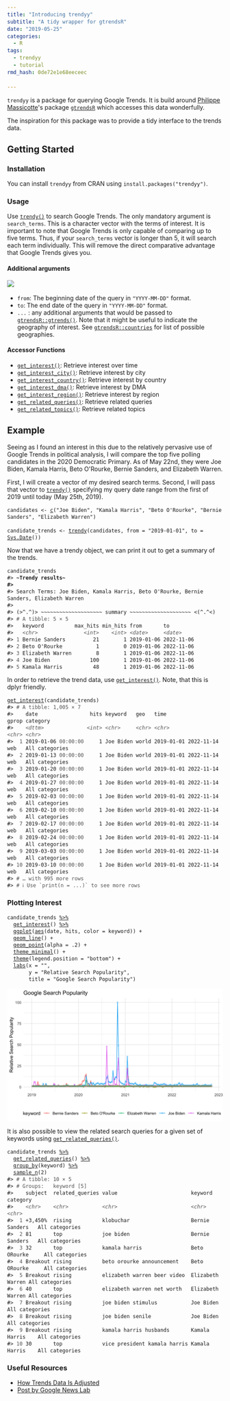 ```yaml
---
title: "Introducing trendyy"
subtitle: "A tidy wrapper for gtrendsR"
date: "2019-05-25"
categories:
  - R
tags:
  - trendyy
  - tutorial
rmd_hash: 0de72e1e68eeceec

---
```


`trendyy` is a package for querying Google Trends. It is build around [Philippe Massicotte](https://github.com/PMassicotte)'s package [`gtrendsR`](https://github.com/PMassicotte/gtrendsR) which accesses this data wonderfully.

The inspiration for this package was to provide a tidy interface to the trends data.

## Getting Started

### Installation

You can install `trendyy` from CRAN using `install.packages("trendyy")`.

### Usage

Use [`trendy()`](https://rdrr.io/pkg/trendyy/man/trendy.html) to search Google Trends. The only mandatory argument is `search_terms`. This is a character vector with the terms of interest. It is important to note that Google Trends is only capable of comparing up to five terms. Thus, if your `search_terms` vector is longer than 5, it will search each term individually. This will remove the direct comparative advantage that Google Trends gives you.

#### Additional arguments

![](https://imgs.xkcd.com/comics/iso_8601_2x.png)

-   `from`: The beginning date of the query in `"YYYY-MM-DD"` format.
-   `to`: The end date of the query in `"YYYY-MM-DD"` format.
-   `...` : any additional arguments that would be passed to [`gtrendsR::gtrends()`](https://rdrr.io/pkg/gtrendsR/man/gtrends.html). Note that it might be useful to indicate the geography of interest. See [`gtrendsR::countries`](https://rdrr.io/pkg/gtrendsR/man/countries.html) for list of possible geographies.

#### Accessor Functions

-   [`get_interest()`](https://rdrr.io/pkg/trendyy/man/get_interest.html): Retrieve interest over time
-   [`get_interest_city()`](https://rdrr.io/pkg/trendyy/man/get_interest_city.html): Retrieve interest by city
-   [`get_interest_country()`](https://rdrr.io/pkg/trendyy/man/get_interest_country.html): Retrieve interest by country
-   [`get_interest_dma()`](https://rdrr.io/pkg/trendyy/man/get_interest_dma.html): Retrieve interest by DMA
-   [`get_interest_region()`](https://rdrr.io/pkg/trendyy/man/get_interest_region.html): Retrieve interest by region
-   [`get_related_queries()`](https://rdrr.io/pkg/trendyy/man/get_related_queries.html): Retrieve related queries
-   [`get_related_topics()`](https://rdrr.io/pkg/trendyy/man/get_related_topics.html): Retrieve related topics

## Example

Seeing as I found an interest in this due to the relatively pervasive use of Google Trends in political analysis, I will compare the top five polling candidates in the 2020 Democratic Primary. As of May 22nd, they were Joe Biden, Kamala Harris, Beto O'Rourke, Bernie Sanders, and Elizabeth Warren.

First, I will create a vector of my desired search terms. Second, I will pass that vector to [`trendy()`](https://rdrr.io/pkg/trendyy/man/trendy.html) specifying my query date range from the first of 2019 until today (May 25th, 2019).

<div class="highlight">

<pre class='chroma'><code class='language-r' data-lang='r'><span class='nv'>candidates</span> <span class='o'>&lt;-</span> <span class='nf'><a href='https://rdrr.io/r/base/c.html'>c</a></span><span class='o'>(</span><span class='s'>"Joe Biden"</span>, <span class='s'>"Kamala Harris"</span>, <span class='s'>"Beto O'Rourke"</span>, <span class='s'>"Bernie Sanders"</span>, <span class='s'>"Elizabeth Warren"</span><span class='o'>)</span>

<span class='nv'>candidate_trends</span> <span class='o'>&lt;-</span> <span class='nf'><a href='https://rdrr.io/pkg/trendyy/man/trendy.html'>trendy</a></span><span class='o'>(</span><span class='nv'>candidates</span>, from <span class='o'>=</span> <span class='s'>"2019-01-01"</span>, to <span class='o'>=</span> <span class='nf'><a href='https://rdrr.io/r/base/Sys.time.html'>Sys.Date</a></span><span class='o'>(</span><span class='o'>)</span><span class='o'>)</span></code></pre>

</div>

Now that we have a trendy object, we can print it out to get a summary of the trends.

<div class="highlight">

<pre class='chroma'><code class='language-r' data-lang='r'><span class='nv'>candidate_trends</span>
<span class='c'>#&gt; <span style='font-weight: bold;'>~Trendy results~</span></span>
<span class='c'><span style='font-weight: bold;'>#&gt; </span></span>
<span class='c'>#&gt; Search Terms: Joe Biden, Kamala Harris, Beto O'Rourke, Bernie Sanders, Elizabeth Warren</span>
<span class='c'>#&gt; </span>
<span class='c'>#&gt; (&gt;^.^)&gt; ~~~~~~~~~~~~~~~~~~~~ summary ~~~~~~~~~~~~~~~~~~~~ &lt;(^.^&lt;)</span>
<span class='c'>#&gt; <span style='color: #555555;'># A tibble: 5 × 5</span></span>
<span class='c'>#&gt;   keyword          max_hits min_hits from       to        </span>
<span class='c'>#&gt;   <span style='color: #555555; font-style: italic;'>&lt;chr&gt;</span>               <span style='color: #555555; font-style: italic;'>&lt;int&gt;</span>    <span style='color: #555555; font-style: italic;'>&lt;int&gt;</span> <span style='color: #555555; font-style: italic;'>&lt;date&gt;</span>     <span style='color: #555555; font-style: italic;'>&lt;date&gt;</span>    </span>
<span class='c'>#&gt; <span style='color: #555555;'>1</span> Bernie Sanders         21        1 2019-01-06 2022-11-06</span>
<span class='c'>#&gt; <span style='color: #555555;'>2</span> Beto O'Rourke           1        0 2019-01-06 2022-11-06</span>
<span class='c'>#&gt; <span style='color: #555555;'>3</span> Elizabeth Warren        8        1 2019-01-06 2022-11-06</span>
<span class='c'>#&gt; <span style='color: #555555;'>4</span> Joe Biden             100        1 2019-01-06 2022-11-06</span>
<span class='c'>#&gt; <span style='color: #555555;'>5</span> Kamala Harris          48        1 2019-01-06 2022-11-06</span></code></pre>

</div>

In order to retrieve the trend data, use [`get_interest()`](https://rdrr.io/pkg/trendyy/man/get_interest.html). Note, that this is dplyr friendly.

<div class="highlight">

<pre class='chroma'><code class='language-r' data-lang='r'><span class='nf'><a href='https://rdrr.io/pkg/trendyy/man/get_interest.html'>get_interest</a></span><span class='o'>(</span><span class='nv'>candidate_trends</span><span class='o'>)</span>
<span class='c'>#&gt; <span style='color: #555555;'># A tibble: 1,005 × 7</span></span>
<span class='c'>#&gt;    date                 hits keyword   geo   time                  gprop category      </span>
<span class='c'>#&gt;    <span style='color: #555555; font-style: italic;'>&lt;dttm&gt;</span>              <span style='color: #555555; font-style: italic;'>&lt;int&gt;</span> <span style='color: #555555; font-style: italic;'>&lt;chr&gt;</span>     <span style='color: #555555; font-style: italic;'>&lt;chr&gt;</span> <span style='color: #555555; font-style: italic;'>&lt;chr&gt;</span>                 <span style='color: #555555; font-style: italic;'>&lt;chr&gt;</span> <span style='color: #555555; font-style: italic;'>&lt;chr&gt;</span>         </span>
<span class='c'>#&gt; <span style='color: #555555;'> 1</span> 2019-01-06 <span style='color: #555555;'>00:00:00</span>     1 Joe Biden world 2019-01-01 2022-11-14 web   All categories</span>
<span class='c'>#&gt; <span style='color: #555555;'> 2</span> 2019-01-13 <span style='color: #555555;'>00:00:00</span>     1 Joe Biden world 2019-01-01 2022-11-14 web   All categories</span>
<span class='c'>#&gt; <span style='color: #555555;'> 3</span> 2019-01-20 <span style='color: #555555;'>00:00:00</span>     1 Joe Biden world 2019-01-01 2022-11-14 web   All categories</span>
<span class='c'>#&gt; <span style='color: #555555;'> 4</span> 2019-01-27 <span style='color: #555555;'>00:00:00</span>     1 Joe Biden world 2019-01-01 2022-11-14 web   All categories</span>
<span class='c'>#&gt; <span style='color: #555555;'> 5</span> 2019-02-03 <span style='color: #555555;'>00:00:00</span>     1 Joe Biden world 2019-01-01 2022-11-14 web   All categories</span>
<span class='c'>#&gt; <span style='color: #555555;'> 6</span> 2019-02-10 <span style='color: #555555;'>00:00:00</span>     1 Joe Biden world 2019-01-01 2022-11-14 web   All categories</span>
<span class='c'>#&gt; <span style='color: #555555;'> 7</span> 2019-02-17 <span style='color: #555555;'>00:00:00</span>     1 Joe Biden world 2019-01-01 2022-11-14 web   All categories</span>
<span class='c'>#&gt; <span style='color: #555555;'> 8</span> 2019-02-24 <span style='color: #555555;'>00:00:00</span>     1 Joe Biden world 2019-01-01 2022-11-14 web   All categories</span>
<span class='c'>#&gt; <span style='color: #555555;'> 9</span> 2019-03-03 <span style='color: #555555;'>00:00:00</span>     1 Joe Biden world 2019-01-01 2022-11-14 web   All categories</span>
<span class='c'>#&gt; <span style='color: #555555;'>10</span> 2019-03-10 <span style='color: #555555;'>00:00:00</span>     1 Joe Biden world 2019-01-01 2022-11-14 web   All categories</span>
<span class='c'>#&gt; <span style='color: #555555;'># … with 995 more rows</span></span>
<span class='c'>#&gt; <span style='color: #555555;'># ℹ Use `print(n = ...)` to see more rows</span></span></code></pre>

</div>

### Plotting Interest

<div class="highlight">

<pre class='chroma'><code class='language-r' data-lang='r'><span class='nv'>candidate_trends</span> <span class='o'><a href='https://magrittr.tidyverse.org/reference/pipe.html'>%&gt;%</a></span> 
  <span class='nf'><a href='https://rdrr.io/pkg/trendyy/man/get_interest.html'>get_interest</a></span><span class='o'>(</span><span class='o'>)</span> <span class='o'><a href='https://magrittr.tidyverse.org/reference/pipe.html'>%&gt;%</a></span> 
  <span class='nf'><a href='https://ggplot2.tidyverse.org/reference/ggplot.html'>ggplot</a></span><span class='o'>(</span><span class='nf'><a href='https://ggplot2.tidyverse.org/reference/aes.html'>aes</a></span><span class='o'>(</span><span class='nv'>date</span>, <span class='nv'>hits</span>, color <span class='o'>=</span> <span class='nv'>keyword</span><span class='o'>)</span><span class='o'>)</span> <span class='o'>+</span>
  <span class='nf'><a href='https://ggplot2.tidyverse.org/reference/geom_path.html'>geom_line</a></span><span class='o'>(</span><span class='o'>)</span> <span class='o'>+</span>
  <span class='nf'><a href='https://ggplot2.tidyverse.org/reference/geom_point.html'>geom_point</a></span><span class='o'>(</span>alpha <span class='o'>=</span> <span class='m'>.2</span><span class='o'>)</span> <span class='o'>+</span>
  <span class='nf'><a href='https://ggplot2.tidyverse.org/reference/ggtheme.html'>theme_minimal</a></span><span class='o'>(</span><span class='o'>)</span> <span class='o'>+</span>
  <span class='nf'><a href='https://ggplot2.tidyverse.org/reference/theme.html'>theme</a></span><span class='o'>(</span>legend.position <span class='o'>=</span> <span class='s'>"bottom"</span><span class='o'>)</span> <span class='o'>+</span>
  <span class='nf'><a href='https://ggplot2.tidyverse.org/reference/labs.html'>labs</a></span><span class='o'>(</span>x <span class='o'>=</span> <span class='s'>""</span>, 
       y <span class='o'>=</span> <span class='s'>"Relative Search Popularity"</span>,
       title <span class='o'>=</span> <span class='s'>"Google Search Popularity"</span><span class='o'>)</span>
</code></pre>
<img src="figs/unnamed-chunk-4-1.png" width="700px" style="display: block; margin: auto;" />

</div>

It is also possible to view the related search queries for a given set of keywords using [`get_related_queries()`](https://rdrr.io/pkg/trendyy/man/get_related_queries.html).

<div class="highlight">

<pre class='chroma'><code class='language-r' data-lang='r'><span class='nv'>candidate_trends</span> <span class='o'><a href='https://magrittr.tidyverse.org/reference/pipe.html'>%&gt;%</a></span> 
  <span class='nf'><a href='https://rdrr.io/pkg/trendyy/man/get_related_queries.html'>get_related_queries</a></span><span class='o'>(</span><span class='o'>)</span> <span class='o'><a href='https://magrittr.tidyverse.org/reference/pipe.html'>%&gt;%</a></span> 
  <span class='nf'><a href='https://dplyr.tidyverse.org/reference/group_by.html'>group_by</a></span><span class='o'>(</span><span class='nv'>keyword</span><span class='o'>)</span> <span class='o'><a href='https://magrittr.tidyverse.org/reference/pipe.html'>%&gt;%</a></span> 
  <span class='nf'><a href='https://dplyr.tidyverse.org/reference/sample_n.html'>sample_n</a></span><span class='o'>(</span><span class='m'>2</span><span class='o'>)</span>
<span class='c'>#&gt; <span style='color: #555555;'># A tibble: 10 × 5</span></span>
<span class='c'>#&gt; <span style='color: #555555;'># Groups:   keyword [5]</span></span>
<span class='c'>#&gt;    subject  related_queries value                        keyword          category      </span>
<span class='c'>#&gt;    <span style='color: #555555; font-style: italic;'>&lt;chr&gt;</span>    <span style='color: #555555; font-style: italic;'>&lt;chr&gt;</span>           <span style='color: #555555; font-style: italic;'>&lt;chr&gt;</span>                        <span style='color: #555555; font-style: italic;'>&lt;chr&gt;</span>            <span style='color: #555555; font-style: italic;'>&lt;chr&gt;</span>         </span>
<span class='c'>#&gt; <span style='color: #555555;'> 1</span> +3,450%  rising          klobuchar                    Bernie Sanders   All categories</span>
<span class='c'>#&gt; <span style='color: #555555;'> 2</span> 81       top             joe biden                    Bernie Sanders   All categories</span>
<span class='c'>#&gt; <span style='color: #555555;'> 3</span> 32       top             kamala harris                Beto ORourke     All categories</span>
<span class='c'>#&gt; <span style='color: #555555;'> 4</span> Breakout rising          beto orourke announcement    Beto ORourke     All categories</span>
<span class='c'>#&gt; <span style='color: #555555;'> 5</span> Breakout rising          elizabeth warren beer video  Elizabeth Warren All categories</span>
<span class='c'>#&gt; <span style='color: #555555;'> 6</span> 40       top             elizabeth warren net worth   Elizabeth Warren All categories</span>
<span class='c'>#&gt; <span style='color: #555555;'> 7</span> Breakout rising          joe biden stimulus           Joe Biden        All categories</span>
<span class='c'>#&gt; <span style='color: #555555;'> 8</span> Breakout rising          joe biden senile             Joe Biden        All categories</span>
<span class='c'>#&gt; <span style='color: #555555;'> 9</span> Breakout rising          kamala harris husbands       Kamala Harris    All categories</span>
<span class='c'>#&gt; <span style='color: #555555;'>10</span> 30       top             vice president kamala harris Kamala Harris    All categories</span></code></pre>

</div>

### Useful Resources

-   [How Trends Data Is Adjusted](https://support.google.com/trends/answer/4365533?hl=en)
-   [Post by Google News Lab](https://medium.com/google-news-lab/what-is-google-trends-data-and-what-does-it-mean-b48f07342ee8)

